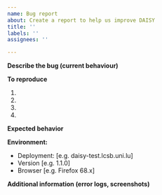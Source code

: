 ```yaml
---
name: Bug report
about: Create a report to help us improve DAISY
title: ''
labels: ''
assignees: ''

---
```


**Describe the bug (current behaviour)**


**To reproduce**

1. 
2. 
3. 
4. 

**Expected behavior**


**Environment:**

 - Deployment: [e.g. daisy-test.lcsb.uni.lu]
 - Version [e.g. 1.1.0]
 - Browser [e.g. Firefox 68.x]
 
 
**Additional information (error logs, screenshots)**
